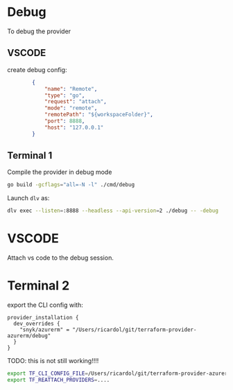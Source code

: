 # Debug

To debug the provider
## VSCODE

create debug config:


```json
        {
            "name": "Remote",
            "type": "go",
            "request": "attach",
            "mode": "remote",
            "remotePath": "${workspaceFolder}",
            "port": 8888,
            "host": "127.0.0.1"
        }
```

## Terminal 1

Compile the provider in debug mode

```sh
go build -gcflags="all=-N -l" ./cmd/debug
```

Launch `dlv` as:

```sh
dlv exec --listen=:8888 --headless --api-version=2 ./debug -- -debug
```

# VSCODE

Attach vs code to the debug session.

# Terminal 2

export the CLI config with:

```
provider_installation {
  dev_overrides {               
    "snyk/azurerm" = "/Users/ricardol/git/terraform-provider-azurerm/debug" 
  }
}
```

TODO: this is not still working!!!!


```sh
export TF_CLI_CONFIG_FILE=/Users/ricardol/git/terraform-provider-azurerm/tmp/ex1/terraformrc
export TF_REATTACH_PROVIDERS=....
```